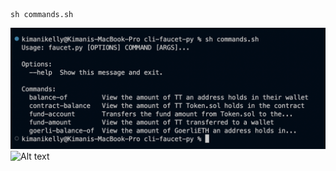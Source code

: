 ```
sh commands.sh
```

![Alt text](/docs/commands.png "Optional title")
![Alt text](/relative/path/to/img.jpg?raw=true "Optional Title")
